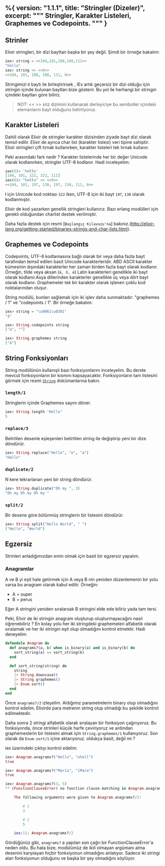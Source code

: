 %{
  version: "1.1.1",
  title: "Stringler (Dizeler)",
  excerpt: """
  Stringler, Karakter Listeleri, Graphemes ve Codepoints.
  """
}
---

## Strinler

Elixir stringleri, bir dizi bayttan başka bir şey değil. Şimdi bir örneğe bakalım:

```elixir
iex> string = <<104,101,108,108,111>>
"hello"
iex> string <> <<0>>
<<104, 101, 108, 108, 111, 0>>
```

Stringimizi `0` baytı ile birleştirirsek , IEx artık geçersiz bir dizi olduğu için stringin içinde bulunan baytları bize gösterir.
Bu yol ile herhangi bir stringin içindeki baytları göre biliriz.

>NOT: << >> söz dizimini kullanarak derleyiciye bu semboller içindeki elemanların bayt olduğunu belirtiyoruz.

## Karakter Listeleri

Dahili olarak Elixir de stringler karakter dizisinden ziyade bayt dizi olarak temsil edilir. Elixir de ayrıca char list (karakter listesi) veri tipine sahiptir. Elixir stringleri çift tırnak kullanırken, karakter listeleri tek tırnak kullanır.

Peki arasındaki fark nedir ? Karakter listelerinde her bir değer Unicode olarak kodlanırken, stringler UTF-8 kodlanır. Hadi inceleyelim:

```elixir
iex(5)> 'hełło'
[104, 101, 322, 322, 111]
iex(6)> "hełło" <> <<0>>
<<104, 101, 197, 130, 197, 130, 111, 0>>
```

ł için Unicode kod noktası `322` iken, UTF-8 için iki bayt `197`, `130` olarak kodlanmıştır.

Elixir de kod yazarken genellik stringleri kullanırız. Bazı erlang modülleri için gerekli olduğundan charlist destek verilmiştir.

Daha fazla destek için resmi [`Başlangıç Kılavuzu'na`] bakınız.(http://elixir-lang.org/getting-started/binaries-strings-and-char-lists.html).

## Graphemes ve Codepoints

Codepoints, UTF-8 kodlamasına bağlı olarak bir veya daha fazla bayt tarafından temsil edilen basit Unicode karakterleridir. ABD ASCII karakter kümesinin dışındaki karakterler her zaman birden fazla bayt olarak kodlanır. Örneğin, tilde veya aksan (`á, ñ, è`) Latin karakterleri genellikle iki bayt olarak kodlanır.Asya dillerinden karakterler genellikle üç veya dört bayt olarak kodlanır. Graphemeler tek bir karakter olarak işlenen çoklu kod noktalarından oluşur.

String modülü, bunları sağlamak için iki işlev daha sunmaktadır: "graphemes / 1" ve "codepoints / 1". Bir örneğe bakalım:

```elixir
iex> string = "\u0061\u0301"
"á"

iex> String.codepoints string
["a", "́"]

iex> String.graphemes string
["á"]
```

## String Fonksiyonları

String modülünün kullanışlı bazı fonksiyonlarını inceleyelim. Bu derste mevcut fonksiyonların bir kısmını kapsayacaktır. Fonksiyonların tam listesini görmek için resmi  [`String`](https://hexdocs.pm/elixir/String.html) dokümanlarına bakın.

### `length/1`

Stringlerin içinde Graphemes sayını döner.

```elixir
iex> String.length "Hello"
5
```

### `replace/3`

Belirtilen desenle eşleşenleri belirtilen string ile  değiştirip yeni bir dize döndürür.

```elixir
iex> String.replace("Hello", "e", "a")
"Hallo"
```

### `duplicate/2`

N kere tekrarlanan yeni bir string döndürür.

```elixir
iex> String.duplicate("Oh my ", 3)
"Oh my Oh my Oh my "
```

### `split/2`

Bir desene göre bölünmüş stringlerin bir listesini döndürür.

```elixir
iex> String.split("Hello World", " ")
["Hello", "World"]
```

## Egzersiz

Strinleri anladığımızdan emin olmak için basit bir egzersiz yapalım.

### Anagramlar

A ve B yi eşit hale getirmek için A veya B nin yeniden düzenlemenin bir yolu varsa bu anagram olarak kabul edilir. Örneğin:

+ A = super
+ B = perus

Eğer A stringini yeniden sıralarsak B  stringini elde ede biliriz yada tam tersi.

Peki, Elixir de iki stringin anagram oluşturup oluşturmayacağını nasıl öğrenebiliriz ?  En kolay yolu her iki stringdeki  graphemeleri alfabetik olarak sıralamak ve her iki stringin eşit olup olmadığını kontrol etmektir. Hadi deneyelim:

```elixir
defmodule Anagram do
  def anagrams?(a, b) when is_binary(a) and is_binary(b) do
    sort_string(a) == sort_string(b)
  end

  def sort_string(string) do
    string
    |> String.downcase()
    |> String.graphemes()
    |> Enum.sort()
  end
end
```

Önce `anagrams?/2` izleyelim. Aldığımız parametrelerin binary olup olmadığını kontrol edelim. Elixirde para metrenin string olup olmadığı bu şekilde kontrol edilmektedir.

Daha sonra 2 stringi alfabetik olarak sıralayan bir fonksiyon çağırıyoruz. Bu fonksiyonda, önce strinleri küçük harfe çeviriyoruz ve ardından graphemeslerin bir listesini almak için `String.graphemes/1` kullanıyoruz. Son olarak da `Enum.sort/1` içine aktarıyoruz. oldukça basit, değil mi ? 

iex üzerindeki çıktıyı kontrol edelim:

```elixir
iex> Anagram.anagrams?("Hello", "ohell")
true

iex> Anagram.anagrams?("María", "íMara")
true

iex> Anagram.anagrams?(3, 5)
** (FunctionClauseError) no function clause matching in Anagram.anagrams?/2

    The following arguments were given to Anagram.anagrams?/2:

        # 1
        3

        # 2
        5

    iex:11: Anagram.anagrams?/2
```
Gördüğünüz gibi, `anagrams?` a yapılan son çağrı bir FunctionClauseError'a neden oldu. Bu hata bize, modülümüz de ikili olmayan argümanı alma desenini karşılayan hiçbir fonksiyonun olmadığını anlatıyor. Sadece iki stringi alan fonksiyonun olduğunu  ve başka bir şey olmadığını söylüyor.